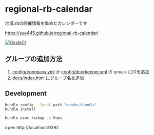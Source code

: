 # regional-rb-calendar
地域.rbの開催情報を集めたカレンダーです

https://sue445.github.io/regional-rb-calendar/

[![CircleCI](https://circleci.com/gh/sue445/regional-rb-calendar/tree/master.svg?style=svg)](https://circleci.com/gh/sue445/regional-rb-calendar/tree/master)

## グループの追加方法
1. [config/connpass.yml](config/connpass.yml) か [config/doorkeeper.yml](config/doorkeeper.yml) の `groups` にIDを追加
2. [docs/index.html](docs/index.html) にグループ名を追加

## Development
```bash
bundle config --local path "vendor/bundle"
bundle install

bundle exec rackup -s Puma
```

open http://localhost:9292
